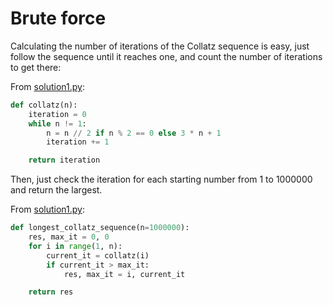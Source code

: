 # Brute force

Calculating the number of iterations of the Collatz sequence is easy, just
follow the sequence until it reaches one, and count the number of iterations
to get there:

From [solution1.py](https://github.com/TurtleSmoke/Project-Euler/blob/main/problems/problem_0014/solution1.py):

```python
def collatz(n):
    iteration = 0
    while n != 1:
        n = n // 2 if n % 2 == 0 else 3 * n + 1
        iteration += 1

    return iteration
```

Then, just check the iteration for each starting number from 1 to 1000000 and
return the largest.

From [solution1.py](https://github.com/TurtleSmoke/Project-Euler/blob/main/problems/problem_0014/solution1.py):

```python
def longest_collatz_sequence(n=1000000):
    res, max_it = 0, 0
    for i in range(1, n):
        current_it = collatz(i)
        if current_it > max_it:
            res, max_it = i, current_it

    return res
```
